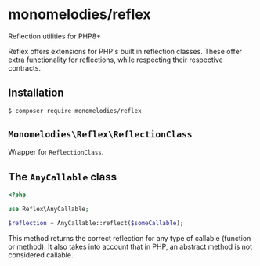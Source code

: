 # monomelodies/reflex
Reflection utilities for PHP8+

Reflex offers extensions for PHP's built in reflection classes. These offer
extra functionality for reflections, while respecting their respective
contracts.

## Installation

```sh
$ composer require monomelodies/reflex

```

## `Monomelodies\Reflex\ReflectionClass`
Wrapper for `ReflectionClass`.

## The `AnyCallable` class

```php
<?php

use Reflex\AnyCallable;

$reflection = AnyCallable::reflect($someCallable);

```

This method returns the correct reflection for any type of callable (function or
method). It also takes into account that in PHP, an abstract method is not
considered callable.

